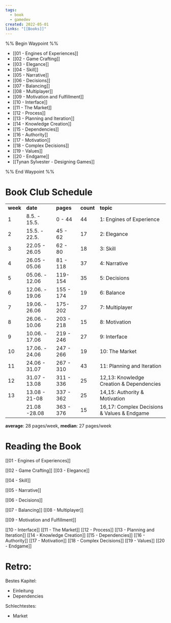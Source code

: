 ```yaml
---
tags:
  - book
  - gamedev
created: 2022-05-01
links: "[[Books]]"
---
```


%% Begin Waypoint %%
- [[01 - Engines of Experiences]]
- [[02 - Game Crafting]]
- [[03 - Elegance]]
- [[04 - Skill]]
- [[05 - Narrative]]
- [[06 - Decisions]]
- [[07 - Balancing]]
- [[08 - Multiplayer]]
- [[09 - Motivation and Fulfillment]]
- [[10 - Interface]]
- [[11 - The Market]]
- [[12 - Process]]
- [[13 - Planning and Iteration]]
- [[14 - Knowledge Creation]]
- [[15 - Dependencies]]
- [[16 - Authority]]
- [[17 - Motivation]]
- [[18 - Complex Decisions]]
- [[19 - Values]]
- [[20 - Endgame]]
- [[Tynan Sylvester - Designing Games]]

%% End Waypoint %%

# Book Club Schedule

<table>
  <tr>
   <td><strong>week</strong>
   </td>
   <td><strong>date</strong>
   </td>
   <td><strong>pages</strong>
   </td>
   <td><strong>count</strong>
   </td>
   <td><strong>topic</strong>
   </td>
  </tr>
  <tr>
   <td>1
   </td>
   <td>8.5. - 15.5.
   </td>
   <td>0 - 44
   </td>
   <td>44
   </td>
   <td>1: Engines of Experience
   </td>
  </tr>
  <tr>
   <td>2
   </td>
   <td>15.5. - 22.5.
   </td>
   <td>45 - 62
   </td>
   <td>17
   </td>
   <td>2: Elegance
   </td>
  </tr>
  <tr>
   <td>3
   </td>
   <td>22.05 - 26.05
   </td>
   <td>62 - 80
   </td>
   <td>18
   </td>
   <td>3: Skill
   </td>
  </tr>
  <tr>
   <td>4
   </td>
   <td>26.05 - 05.06
   </td>
   <td>81 - 118
   </td>
   <td>37
   </td>
   <td>4: Narrative
   </td>
  </tr>
  <tr>
   <td>5
   </td>
   <td>05.06. - 12.06
   </td>
   <td>119-154
   </td>
   <td>35
   </td>
   <td>5: Decisions
   </td>
  </tr>
  <tr>
   <td>6
   </td>
   <td>12.06. - 19.06
   </td>
   <td>155 - 174
   </td>
   <td>19
   </td>
   <td>6: Balance
   </td>
  </tr>
  <tr>
   <td>7
   </td>
   <td>19.06. - 26.06
   </td>
   <td>175-202
   </td>
   <td>27
   </td>
   <td>7: Multiplayer
   </td>
  </tr>
  <tr>
   <td>8
   </td>
   <td>26.06. - 10.06
   </td>
   <td>203 - 218
   </td>
   <td>15
   </td>
   <td>8: Motivation
   </td>
  </tr>
  <tr>
   <td>9
   </td>
   <td>10.06. - 17.06
   </td>
   <td>219 - 246
   </td>
   <td>27
   </td>
   <td>9: Interface
   </td>
  </tr>
  <tr>
   <td>10
   </td>
   <td>17.06. - 24.06
   </td>
   <td>247 - 266
   </td>
   <td>19
   </td>
   <td>10: The Market
   </td>
  </tr>
  <tr>
   <td>11
   </td>
   <td>24.06 - 31.07
   </td>
   <td>267 - 310
   </td>
   <td>43
   </td>
   <td>11: Planning and Iteration
   </td>
  </tr>
  <tr>
   <td>12
   </td>
   <td>31.07 - 13.08
   </td>
   <td>311 - 336
   </td>
   <td>25
   </td>
   <td>12,13: Knowledge Creation & Dependencies
   </td>
  </tr>
  <tr>
   <td>13
   </td>
   <td>13.08 - 21-08
   </td>
   <td>337 - 362
   </td>
   <td>25
   </td>
   <td>14,15: Authority & Motivation
   </td>
  </tr>
  <tr>
   <td>
   </td>
   <td>21.08 -28.08
   </td>
   <td>363 - 376
   </td>
   <td>15
   </td>
   <td>16,17: Complex Decisions & Values & Endgame
   </td>
  </tr>
</table>

**average**: 28 pages/week, **median**: 27 pages/week

# Reading the Book

[[01 - Engines of Experiences]]

[[02 - Game Crafting]]
[[03 - Elegance]]

[[04 - Skill]]

[[05 - Narrative]]

[[06 - Decisions]]

[[07 - Balancing]]
[[08 - Multiplayer]]

[[09 - Motivation and Fulfillment]]

[[10 - Interface]]
[[11 - The Market]]
[[12 - Process]]
[[13 - Planning and Iteration]]
[[14 - Knowledge Creation]]
[[15 - Dependencies]]
[[16 - Authority]]
[[17 - Motivation]]
[[18 - Complex Decisions]]
[[19 - Values]]
[[20 - Endgame]]

# Retro:

Bestes Kapitel:
- Einleitung
- Dependencies

Schlechtestes:
- Market
